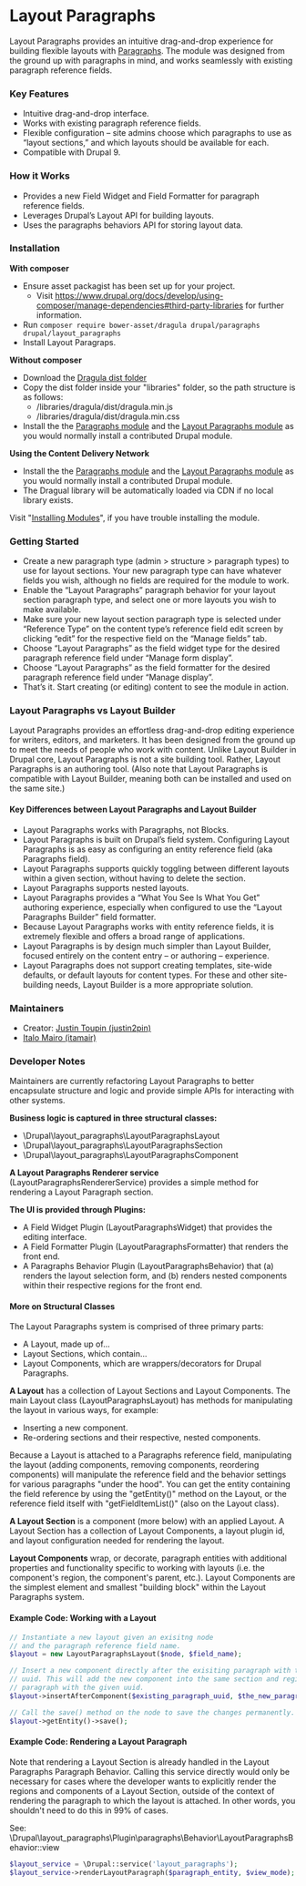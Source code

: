 Layout Paragraphs
============================

Layout Paragraphs provides an intuitive drag-and-drop experience for building
flexible layouts with [Paragraphs](https://www.drupal.org/project/paragraphs).
The module was designed from the ground up with paragraphs in mind, and works
seamlessly with existing paragraph reference fields.

### Key Features
- Intuitive drag-and-drop interface.
- Works with existing paragraph reference fields.
- Flexible configuration – site admins choose which paragraphs to use as “layout
  sections,” and which layouts should be available for each.
- Compatible with Drupal 9.

### How it Works
- Provides a new Field Widget and Field Formatter for paragraph reference
  fields.
- Leverages Drupal’s Layout API for building layouts.
- Uses the paragraphs behaviors API for storing layout data.

### Installation

**With composer**
- Ensure asset packagist has been set up for your project.
  - Visit
  https://www.drupal.org/docs/develop/using-composer/manage-dependencies#third-party-libraries
  for further information.
- Run `composer require bower-asset/dragula drupal/paragraphs drupal/layout_paragraphs`
- Install Layout Paragraps.

**Without composer**
- Download the [Dragula dist folder](https://github.com/bevacqua/dragula/tree/master/dist)
- Copy the dist folder inside your "libraries" folder, so the path structure is
as follows:
  - /libraries/dragula/dist/dragula.min.js
  - /libraries/dragula/dist/dragula.min.css
- Install the the [Paragraphs module](https://www.drupal.org/project/paragraphs)
and the [Layout Paragraphs module](https://www.drupal.org/project/layout_paragraphs)
as you would normally install a contributed Drupal module.

**Using the Content Delivery Network**
- Install the the [Paragraphs module](https://www.drupal.org/project/paragraphs)
and the [Layout Paragraphs module](https://www.drupal.org/project/layout_paragraphs)
as you would normally install a contributed Drupal module.
- The Dragual library will be automatically loaded via CDN if no local library
exists.

Visit "[Installing Modules](https://www.drupal.org/node/1897420)", if you have
trouble installing the module.

### Getting Started
- Create a new paragraph type (admin > structure > paragraph types) to use for
  layout sections. Your new paragraph type can have whatever fields you wish,
  although no fields are required for the module to work.
- Enable the “Layout Paragraphs” paragraph behavior for your layout section
  paragraph type, and select one or more layouts you wish to make available.
- Make sure your new layout section paragraph type is selected under “Reference
  Type” on the content type’s reference field edit screen by clicking “edit” for
  the respective field on the “Manage fields” tab.
- Choose “Layout Paragraphs” as the field widget type for the desired paragraph
  reference field under “Manage form display”.
- Choose “Layout Paragraphs” as the field formatter for the desired paragraph
  reference field under “Manage display”.
- That’s it. Start creating (or editing) content to see the module in action.

### Layout Paragraphs vs Layout Builder

Layout Paragraphs provides an effortless drag-and-drop editing experience for
writers, editors, and marketers. It has been designed from the ground up to meet
the needs of people who work with content. Unlike Layout Builder in Drupal core,
Layout Paragraphs  is not a site building tool. Rather, Layout Paragraphs is an
authoring tool. (Also note that Layout Paragraphs is compatible with Layout
Builder, meaning both can be installed and used on the same site.)

#### Key Differences between Layout Paragraphs and Layout Builder

- Layout Paragraphs works with Paragraphs, not Blocks.
- Layout Paragraphs is built on Drupal’s field system. Configuring Layout
  Paragraphs is as easy as configuring an entity reference field (aka Paragraphs
  field).
- Layout Paragraphs supports quickly toggling between different layouts within a
  given section, without having to delete the section.
- Layout Paragraphs supports nested layouts.
- Layout Paragraphs provides a “What You See Is What You Get” authoring
  experience, especially when configured to use the “Layout Paragraphs Builder”
  field formatter.
- Because Layout Paragraphs works with entity reference fields, it is extremely
  flexible and offers a broad range of applications.
- Layout Paragraphs is by design much simpler than Layout Builder, focused
  entirely on the content entry – or authoring – experience.
- Layout Paragraphs does not support creating templates, site-wide defaults, or
  default layouts for content types.  For these and other site-building needs,
  Layout Builder is a more appropriate solution.

### Maintainers
- Creator: [Justin Toupin (justin2pin)](https://www.drupal.org/u/justin2pin)
- [Italo Mairo (itamair)](https://www.drupal.org/u/itamair)


### Developer Notes

Maintainers are currently refactoring Layout Paragraphs to better encapsulate
structure and logic and provide simple APIs for interacting with other systems.

**Business logic is captured in three structural classes:**

- \Drupal\layout_paragraphs\LayoutParagraphsLayout
- \Drupal\layout_paragraphs\LayoutParagraphsSection
- \Drupal\layout_paragraphs\LayoutParagraphsComponent

**A Layout Paragraphs Renderer service** (LayoutParagraphsRendererService)
provides a simple method for rendering a Layout Paragraph section.

**The UI is provided through Plugins:**

- A Field Widget Plugin (LayoutParagraphsWidget) that provides the editing
  interface.
- A Field Formatter Plugin (LayoutParagraphsFormatter) that renders the front
  end.
- A Paragraphs Behavior Plugin (LayoutParagraphsBehavior) that (a) renders the
  layout selection form, and (b) renders nested components within their
  respective regions for the front end.

#### More on Structural Classes

The Layout Paragraphs system is comprised of three primary parts:

- A Layout, made up of...
- Layout Sections, which contain...
- Layout Components, which are wrappers/decorators for Drupal Paragraphs.

**A Layout** has a collection of Layout Sections and Layout Components. The main
Layout class (LayoutParagraphsLayout) has methods for manipulating the layout in
various ways, for example:

- Inserting a new component.
- Re-ordering sections and their respective, nested components.

Because a Layout is attached to a Paragraphs reference field, manipulating the
layout (adding components, removing components, reordering components) will
manipulate the reference field and the behavior settings for various paragraphs
"under the hood". You can get the entity containing the field reference by using
the "getEntity()" method on the Layout, or the reference field itself with
"getFieldItemList()" (also on the Layout class).

**A Layout Section** is a component (more below) with an applied Layout. A
Layout Section has a collection of Layout Components, a layout plugin id, and
layout configuration needed for rendering the layout.

**Layout Components** wrap, or decorate, paragraph entities with additional
properties and functionality specific to working with layouts (i.e. the
component's region, the component's parent, etc.). Layout Components are the
simplest element and smallest "building block" within the Layout Paragraphs
system.

#### Example Code: Working with a Layout

```php
// Instantiate a new layout given an exisitng node
// and the paragraph reference field name.
$layout = new LayoutParagraphsLayout($node, $field_name);

// Insert a new component directly after the exisiting paragraph with the given
// uuid. This will add the new component into the same section and region as the
// paragraph with the given uuid.
$layout->insertAfterComponent($existing_paragraph_uuid, $the_new_paragraph);

// Call the save() method on the node to save the changes permanently.
$layout->getEntity()->save();
```

#### Example Code: Rendering a Layout Paragraph

Note that rendering a Layout Section is already handled in the Layout Paragraphs
Paragraph Behavior. Calling this service directly would only be necessary for
cases where the developer wants to explicitly render the regions and components
of a Layout Section, outside of the context of rendering the paragraph to which
the layout is attached. In other words, you shouldn't need to do this in 99% of
cases.

See: \Drupal\layout_paragraphs\Plugin\paragraphs\Behavior\LayoutParagraphsBehavior::view

```php
$layout_service = \Drupal::service('layout_paragraphs');
$layout_service->renderLayoutParagraph($paragraph_entity, $view_mode);
```
